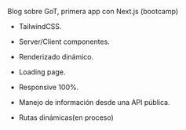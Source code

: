 Blog sobre GoT, primera app con Next.js (bootcamp)

   - TailwindCSS.
    
   - Server/Client componentes.
    
   - Renderizado dinámico.
    
   - Loading page.
    
  -  Responsive 100%.
    
  -  Manejo de información desde una API pública.
    
  -  Rutas dinámicas(en proceso)
    
